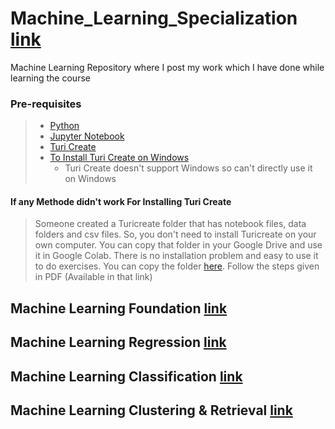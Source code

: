 # Machine_Learning_Specialization [link](https://www.coursera.org/programs/anjuman-institute-of-technology-and-management-on-coursera-7alzi?collectionId=&productId=zh7400XtEeWUww73KBYvPw&productType=s12n&showMiniModal=true)
Machine Learning Repository where I post my work which I have done while learning the course

### Pre-requisites
> - [Python](https://www.python.org/downloads/)
> - [Jupyter Notebook](http://jupyter.org/install)
> - [Turi Create](https://github.com/apple/turicreate#installation)
> - [To Install Turi Create on Windows](https://blog.usejournal.com/installing-turicreate-on-windows-10-534e147a4792)
>   - Turi Create doesn't support Windows so can't directly use it on Windows


#### If any Methode didn't work For Installing Turi Create
> Someone created a Turicreate folder that has notebook files, data folders and csv files. So, you don't need to install Turicreate on your own computer. You can copy that folder in your Google Drive and use it in Google Colab. There is no installation problem and easy to use it to do exercises. You can copy the folder [here](https://drive.google.com/drive/folders/1Facb-igSHGcDi6UI1XsWgvYIcnYr5t1k?usp=sharing).
> Follow the steps given in PDF (Available in that link)



## Machine Learning Foundation [link](https://www.coursera.org/programs/anjuman-institute-of-technology-and-management-on-coursera-7alzi?collectionId=&productId=zh7400XtEeWUww73KBYvPw&productType=s12n&showMiniModal=true)


## Machine Learning Regression [link](https://www.coursera.org/programs/anjuman-institute-of-technology-and-management-on-coursera-7alzi?collectionId=&productId=zh7400XtEeWUww73KBYvPw&productType=s12n&showMiniModal=true)


## Machine Learning Classification [link](https://www.coursera.org/programs/anjuman-institute-of-technology-and-management-on-coursera-7alzi?collectionId=&productId=zh7400XtEeWUww73KBYvPw&productType=s12n&showMiniModal=true)


## Machine Learning Clustering & Retrieval [link](https://www.coursera.org/programs/anjuman-institute-of-technology-and-management-on-coursera-7alzi?collectionId=&productId=zh7400XtEeWUww73KBYvPw&productType=s12n&showMiniModal=true)
